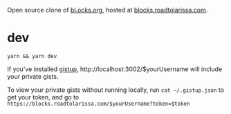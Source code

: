 Open source clone of [bl.ocks.org](https://bl.ocks.org/), hosted at [blocks.roadtolarissa.com](https://blocks.roadtolarissa.com).

# dev

`yarn && yarn dev`

If you've installed [gistup](https://github.com/mbostock/gistup), http://localhost:3002/$yourUsername will include your private gists. 

To view your private gists without running locally, run `cat ~/.gistup.json` to get your token, and go to `https://blocks.roadtolarissa.com/$yourUsername?token=$token`